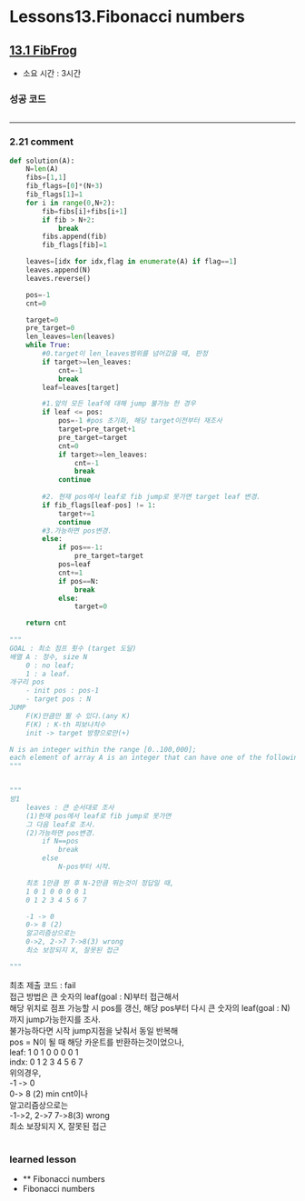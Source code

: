 # Lessons13.Fibonacci numbers
## [13.1 FibFrog](https://app.codility.com/programmers/lessons/13-fibonacci_numbers/fib_frog/)
* 소요 시간 : 3시간

### 성공 코드
```python

```

--------------------------------------------------------------------
### 2.21 comment    

```python
def solution(A):
    N=len(A)
    fibs=[1,1]
    fib_flags=[0]*(N+3)
    fib_flags[1]=1
    for i in range(0,N+2):
        fib=fibs[i]+fibs[i+1]
        if fib > N+2:
            break
        fibs.append(fib)
        fib_flags[fib]=1

    leaves=[idx for idx,flag in enumerate(A) if flag==1]
    leaves.append(N)
    leaves.reverse()

    pos=-1
    cnt=0

    target=0
    pre_target=0 
    len_leaves=len(leaves)
    while True:
        #0.target이 len_leaves범위를 넘어갔을 때, 판정
        if target>=len_leaves:
            cnt=-1
            break
        leaf=leaves[target]

        #1.앞의 모든 leaf에 대해 jump 불가능 한 경우
        if leaf <= pos:
            pos=-1 #pos 초기화, 해당 target이전부터 재조사
            target=pre_target+1
            pre_target=target
            cnt=0
            if target>=len_leaves:
                cnt=-1
                break
            continue
        
        #2. 현재 pos에서 leaf로 fib jump로 못가면 target leaf 변경.
        if fib_flags[leaf-pos] != 1:
            target+=1
            continue
        #3.가능하면 pos변경.
        else:
            if pos==-1:
                pre_target=target
            pos=leaf
            cnt+=1
            if pos==N:
                break
            else:
                target=0

    return cnt
        
"""
GOAL : 최소 점프 횟수 (target 도달)
배열 A : 정수, size N 
    0 : no leaf;
    1 : a leaf.
개구리 pos
    - init pos : pos-1
    - target pos : N
JUMP
    F(K)만큼만 뛸 수 있다.(any K)
    F(K) : K-th 피보나치수
    init -> target 방향으로만(+)

N is an integer within the range [0..100,000];
each element of array A is an integer that can have one of the following values: 0, 1.
"""


"""
방1
    leaves : 큰 순서대로 조사
    (1)현재 pos에서 leaf로 fib jump로 못가면
    그 다음 leaf로 조사.
    (2)가능하면 pos변경.
        if N==pos
            break
        else
            N-pos부터 시작.

    최초 1만큼 뛴 후 N-2만큼 뛰는것이 정답일 때,
    1 0 1 0 0 0 0 1
    0 1 2 3 4 5 6 7 

    -1 -> 0
    0-> 8 (2)
    알고리즘상으로는
    0->2, 2->7 7->8(3) wrong
    최소 보장되지 X, 잘못된 접근

"""

```

최초 제출 코드 : fail    
접근 방법은 큰 숫자의 leaf(goal : N)부터 접근해서      
해당 위치로 점프 가능할 시 pos를 갱신, 해당 pos부터 다시 큰 숫자의 leaf(goal : N)까지 jump가능한지를 조사.    
불가능하다면 시작 jump지점을 낮춰서 동일 반복해     
pos = N이 될 때 해당 카운트를 반환하는것이었으나,   
leaf:    1 0 1 0 0 0 0 1     
indx:    0 1 2 3 4 5 6 7     
위의경우,   
-1 -> 0   
0-> 8 (2) min cnt이나   
알고리즘상으로는    
-1->2, 2->7 7->8(3) wrong    
최소 보장되지 X, 잘못된 접근    



    
    
#
 ### learned lesson
 
* ** Fibonacci numbers
* Fibonacci numbers


#

